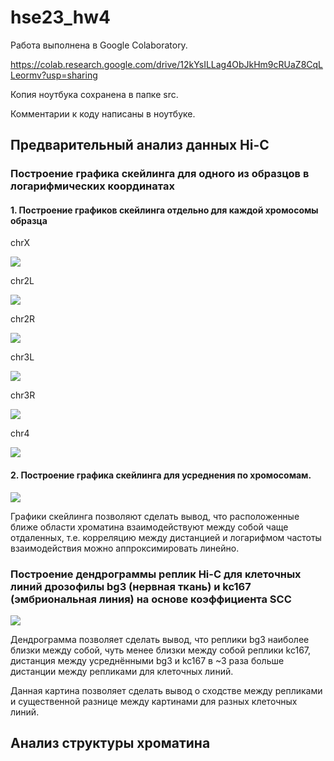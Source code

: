 # hse23_hw4

Работа выполнена в Google Colaboratory.

https://colab.research.google.com/drive/12kYsILLag4ObJkHm9cRUaZ8CqLLeormv?usp=sharing

Копия ноутбука сохранена в папке src.

Комментарии к коду написаны в ноутбуке.

## Предварительный анализ данных Hi-C
### Построение графика скейлинга для одного из образцов в логарифмических координатах
#### 1. Построение графиков скейлинга отдельно для каждой хромосомы образца

chrX

![](data/скейлинг_chrX.png)

chr2L

![](data/скейлинг_chr2L.png)

chr2R

![](data/скейлинг_chr2R.png)

chr3L

![](data/скейлинг_chr3L.png)

chr3R

![](data/скейлинг_chr3R.png)

chr4

![](data/скейлинг_chr4.png)

#### 2. Построение графика скейлинга для усреднения по хромосомам.
![](data/скейлинг_mean.png)

Графики скейлинга позволяют сделать вывод, что расположенные ближе области хроматина взаимодействуют между собой чаще отдаленных, т.е. корреляцию между дистанцией и логарифмом частоты взаимодействия можно аппроксимировать линейно.

### Построение дендрограммы реплик Hi-C для клеточных линий дрозофилы bg3 (нервная ткань) и kc167 (эмбриональная линия) на основе коэффициента SCC

![](data/Дендрограмма.png)

Дендрограмма позволяет сделать вывод, что реплики bg3 наиболее близки между собой, чуть менее близки между собой реплики kc167, дистанция между усреднёнными bg3 и kc167 в ~3 раза больше дистанции между репликами для клеточных линий.

Данная картина позволяет сделать вывод о сходстве между репликами и существенной разнице между картинами для разных клеточных линий.

## Анализ структуры хроматина
